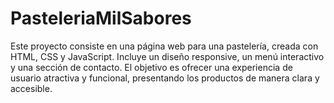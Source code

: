 # PasteleriaMilSabores
Este proyecto consiste en una página web para una pastelería, creada con HTML, CSS y JavaScript. Incluye un diseño responsive, un menú interactivo y una sección de contacto. El objetivo es ofrecer una experiencia de usuario atractiva y funcional, presentando los productos de manera clara y accesible.
